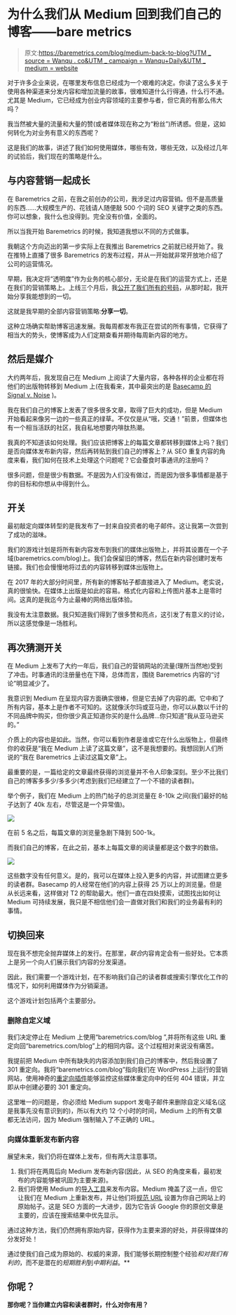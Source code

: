 # 为什么我们从 Medium 回到我们自己的博客——bare metrics

> 原文:[https://baremetrics.com/blog/medium-back-to-blog?UTM _ source = Wanqu . co&UTM _ campaign = Wanqu+Daily&UTM _ medium = website](https://baremetrics.com/blog/medium-back-to-blog?utm_source=wanqu.co&utm_campaign=Wanqu+Daily&utm_medium=website)

对于许多企业来说，在哪里发布信息已经成为一个艰难的决定。你读了这么多关于使用各种渠道来分发内容和增加流量的故事，很难知道什么行得通，什么行不通。尤其是 Medium，它已经成为创业内容领域的主要参与者，但它真的有那么伟大吗？

我当然被大量的流量和大量的赞(或者媒体现在称之为“粉丝”)所诱惑。但是，这如何转化为对业务有意义的东西呢？

这是我们的故事，讲述了我们如何使用媒体，哪些有效，哪些无效，以及经过几年的试验后，我们现在的策略是什么。

## 与内容营销一起成长

在 Baremetrics 之前，在我之前创办的公司，我涉足过内容营销。但不是高质量的东西……大规模生产的、花钱请人随便敲 500 个词的 SEO 关键字之类的东西。你可以想象，我什么也没得到。完全没有价值，全面的。

所以当我开始 Baremetrics 的时候，我知道我想以不同的方式做事。

我朝这个方向迈出的第一步实际上在我推出 Baremetrics 之前就已经开始了。我在推特上直播了很多 Baremetrics 的发布过程，并从一开始就非常开放地介绍了公司的运营情况。

早期，我决定将“透明度”作为业务的核心部分，无论是在我们的运营方式上，还是在我们的营销策略上。上线三个月后，我[公开了我们所有的号码](https://baremetrics.com/blog/inside-our-financials-baremetrics-demo)，从那时起，我开始分享我能想到的一切。

这就是我早期的全部内容营销策略:**分享一切**。

这种立场确实帮助博客迅速发展。我每周都发布我正在尝试的所有事情，它获得了相当大的势头，使博客成为人们定期查看并期待每周新内容的地方。

## 然后是媒介

大约两年后，我发现自己在 Medium 上阅读了大量内容，各种各样的企业都在将他们的出版物转移到 Medium 上(在我看来，其中最突出的是 [Basecamp 的 Signal v. Noise](https://m.signalvnoise.com/signal-v-noise-moves-to-medium-c8083ce19686) )。

我在我们自己的博客上发表了很多很多文章，取得了巨大的成功，但是 Medium 开始看起来像另一边的一些真正的绿草。不仅仅是从“哦，交通！”前景，但媒体也有一个相当活跃的社区，我自私地想要内啡肽热潮。

我真的不知道该如何处理。我们应该把博客上的每篇文章都转移到媒体上吗？我们是否向媒体发布新内容，然后再转贴到我们自己的博客上？从 SEO 重复内容的角度来看，我们如何在技术上处理这个问题呢？它会蚕食时事通讯的注册吗？

很多问题，但是很少有数据。不是因为人们没有做过，而是因为很多事情都是基于你的目标和你想从中得到什么。

## 开关

最初敲定向媒体转型的是我发布了一封来自投资者的电子邮件。这让我第一次尝到了成功的滋味。

我们的游戏计划是将所有新内容发布到我们的媒体出版物上，并将其设置在一个子域(baremetrics.com/blog)上。我们会保留旧的博客，然后在新内容创建时发布链接。我们也会慢慢地将过去的内容转移到媒体出版物上。

在 2017 年的大部分时间里，所有新的博客帖子都直接进入了 Medium。老实说，真的很愉快。在媒体上出版是如此的容易。格式化内容和上传图片基本上是零时间。这真的是我迄今为止最棒的网络出版体验。

我没有太注意数据。我只知道我们得到了很多赞和亮点，这引发了有意义的讨论，所以这感觉像是一场胜利。

## 再次猜测开关

在 Medium 上发布了大约一年后，我们自己的营销网站的流量(理所当然地)受到了冲击。时事通讯的注册量也在下降，总体而言，围绕 Baremetrics 内容的“讨论”明显减少了。

我意识到 Medium 在呈现内容方面确实很棒，但是它去掉了内容的*面*。它中和了所有内容，基本上是作者不可知的。这就像沃尔玛或亚马逊，你可以从数以千计的不同品牌中购买，但你很少真正知道你买的是什么品牌…你只知道“我从亚马逊买的。”

介质上的内容也是如此。当然，你可以看到作者是谁或它在什么出版物上，但最终你的收获是“我在 Medium 上读了这篇文章”，这不是我想要的。我想回到人们所说的“我在 Baremetrics 上读过这篇文章”上。

最重要的是，一篇给定的文章最终获得的浏览量并不令人印象深刻。至少不比我们自己的博客多多少/多多少(考虑到我们已经建立了一个不错的读者群)。

举个例子，我们在 Medium 上的热门帖子的总浏览量在 8-10k 之间(我们最好的帖子达到了 40k 左右，尽管这是一个异常值)。

![](../Images/4cef210a14303b2d466867752a31e8e0.png)

在前 5 名之后，每篇文章的浏览量急剧下降到 500-1k。

而我们自己的博客，在此之前，基本上每篇文章的阅读量都是这个数字的数倍。

![](../Images/2d87c4db7094fb856e5469db3c0c4329.png)

这些数字没有任何意义。是的，我可以在媒体上投入更多的内容，并试图建立更多的读者群。Basecamp 的人经常在他们的内容上获得 25 万以上的浏览量。但是从长远来看，这样做对 T2 的帮助最大。他们一直在四处摸索，试图找出如何让 Medium 可持续发展，我只是不相信他们会一直做对我们和我们的业务最有利的事情。

## 切换回来

现在我不想完全抛弃媒体上的发行。在那里，*联合*内容肯定会有一些好处。它本质上是另一个向人们展示我们内容的分发渠道。

因此，我们需要一个游戏计划，在不影响我们自己的读者群或搜索引擎优化工作的情况下，如何利用媒体作为分销渠道。

这个游戏计划包括两个主要部分。

### 删除自定义域

我们决定停止在 Medium 上使用“baremetrics.com/blog ”,并将所有这些 URL 重定向回“baremetrics.com/blog”上的相同内容。这个过程相对来说没有痛苦。

我提前把 Medium 中所有缺失的内容添加到我们自己的博客中，然后我设置了 301 重定向。我将“baremetrics.com/blog”指向我们在 WordPress 上运行的营销网站，使用神奇的[重定向插件](https://redirection.me)能够监控这些媒体重定向中的任何 404 错误，并立即从中创建必要的 301 重定向。

这里唯一的问题是，你必须给 Medium support 发电子邮件来删除自定义域名(这是我事先没有意识到的)，所以有大约 12 个小时的时间，Medium 上的所有文章都无法访问，因为 Medium 强制输入了不正确的 URL。

### 向媒体重新发布新内容

展望未来，我们仍将在媒体上发布，但有两大注意事项。

1.  我们将在两周后向 Medium 发布新内容(因此，从 SEO 的角度来看，最初发布的内容能够被巩固为主要来源)。
2.  我们将使用 Medium 的[导入工具](https://medium.com/p/import)来发布内容。Medium 掩盖了这一点，但它让我们在 Medium 上重新发布，并让他们将[规范 URL](https://support.google.com/webmasters/answer/139066?hl=en) 设置为你自己网站上的原始帖子。这是 SEO 方面的一大进步，因为它告诉 Google 你的原创文章是主要的，应该在搜索结果中优先显示。

通过这种方法，我们仍然拥有原始内容，获得作为主要来源的好处，并获得媒体的分发好处！

通过使我们自己成为原始的、权威的来源，我们能够长期控制整个经验*和对我们有利的*，而不是潜在的*短期胜利*到*中期利益*。**

## **你呢？**

**那你呢？当你建立内容和读者群时，什么对你有用？**